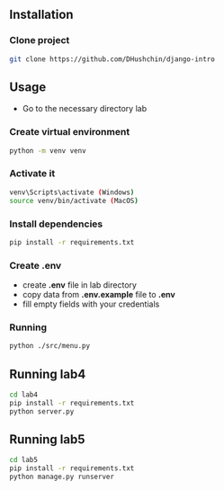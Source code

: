 ## Installation

### Clone project
```bash
git clone https://github.com/DHushchin/django-intro
```

## Usage

- Go to the necessary directory lab

### Create virtual environment
```bash
python -m venv venv
```

### Activate it
```bash
venv\Scripts\activate (Windows)
source venv/bin/activate (MacOS)
```

### Install dependencies
```bash
pip install -r requirements.txt
```

### Create .env
- create **.env** file in lab directory
- copy data from **.env.example** file to **.env**
- fill empty fields with your credentials

### Running
```bash
python ./src/menu.py
```

## Running lab4

```bash
cd lab4
pip install -r requirements.txt
python server.py
```

## Running lab5

```bash
cd lab5
pip install -r requirements.txt
python manage.py runserver
```